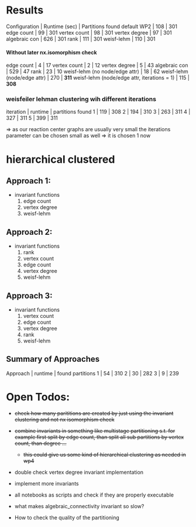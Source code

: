 # Results

Configuration | Runtime (sec) | Partitions found
default WP2   | 108           | 301
edge count    | 99            | 301
vertex count  | 98            | 301
vertex degree | 97            | 301
algebraic con | 626           | 301
rank          | 111           | 301
weisf-lehm    | 110           | 301


#### Without later nx.isomorphism check

edge count    | 4            | 17
vertex count  | 2            | 12
vertex degree | 5            | 43
algebraic con | 529          | 47
rank          | 23           | 10
weisf-lehm (no node/edge attr) | 18 | 62
weisf-lehm (node/edge attr) | 270 | **311**
weisf-lehm (node/edge attr, iterations = 1) | 115 | **308**


### weisfeiler lehman clustering wih different iterations

iteration | runtime | partitions found
1         | 119     | 308
2         | 194     | 310
3         | 263     | 311
4         | 327     | 311
5         | 399     | 311

=> as our reaction center graphs are usually very small the iterations parameter can be chosen small as well
=> it is chosen 1 now

# hierarchical clustered

## Approach 1:
- invariant functions
    1. edge count
    2. vertex degree
    3. weisf-lehm

## Approach 2:
- invariant functions
    1. rank
    2. vertex count
    3. edge count
    4. vertex degree
    5. weisf-lehm

## Approach 3:
- invariant functions
    1. vertex count
    2. edge count
    3. vertex degree
    4. rank
    5. weisf-lehm


## Summary of Approaches

Approach | runtime | found partitions 
1        | 54      | 310
2        | 30      | 282
3        | 9       | 239

# Open Todos:
- ~~check how many parititions are created by just using the invariant clustering and not nx isomorphism check~~
- ~~combine invariants in something like multistage partitioning s.t. for example first split by edge count, than split all sub partitions by vertex count, than degree ...~~ 
    - ~~this could give us some kind of hierarchical clustering as needed in wp4~~
- double check vertex degree invariant implementation
- implement more invariants

- all notebooks as scripts and check if they are properly executable
- what makes algebraic_connectivity invariant so slow?
- How to check the quality of the partitioning
